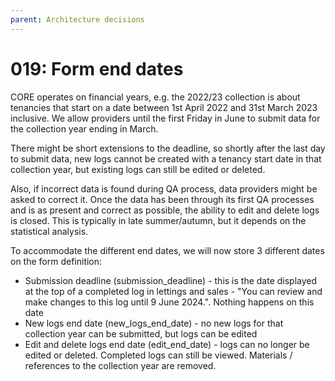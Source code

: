```yaml
---
parent: Architecture decisions
---
```


# 019: Form end dates

CORE operates on financial years, e.g. the 2022/23 collection is about tenancies that start on a date between 1st April 2022 and 31st March 2023 inclusive.
We allow providers until the first Friday in June to submit data for the collection year ending in March.

There might be short extensions to the deadline, so shortly after the last day to submit data, new logs cannot be created with a tenancy start date in that collection year, but existing logs can still be edited or deleted.

Also, if incorrect data is found during QA process, data providers might be asked to correct it. Once the data has been through its first QA processes and is as present and correct as possible, the ability to edit and delete logs is closed. This is typically in late summer/autumn, but it depends on the statistical analysis.

To accommodate the different end dates, we will now store 3 different dates on the form definition:
- Submission deadline (submission_deadline) - this is the date displayed at the top of a completed log in lettings and sales - "You can review and make changes to this log until 9 June 2024.". Nothing happens on this date
- New logs end date (new_logs_end_date) - no new logs for that collection year can be submitted, but logs can be edited
- Edit and delete logs end date (edit_end_date) - logs can no longer be edited or deleted. Completed logs can still be viewed. Materials / references to the collection year are removed.
